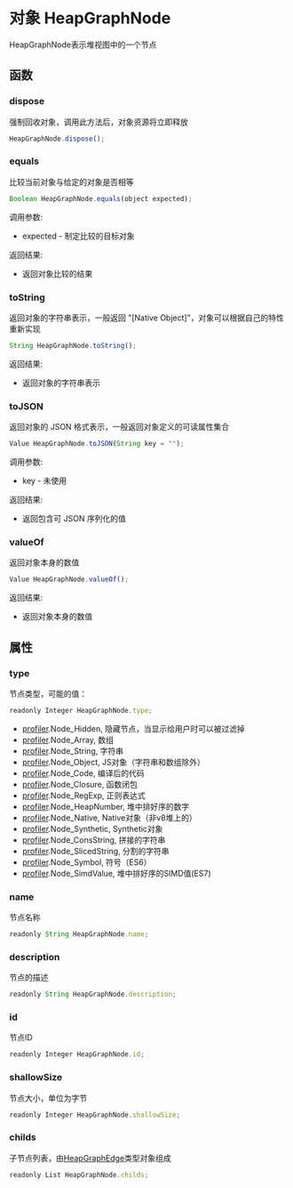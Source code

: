 # 对象 HeapGraphNode
HeapGraphNode表示堆视图中的一个节点

## 函数
        
### dispose
强制回收对象，调用此方法后，对象资源将立即释放
```JavaScript
HeapGraphNode.dispose();
```

### equals
比较当前对象与给定的对象是否相等
```JavaScript
Boolean HeapGraphNode.equals(object expected);
```

调用参数:
* expected - 制定比较的目标对象

返回结果:
* 返回对象比较的结果

### toString
返回对象的字符串表示，一般返回 "[Native Object]"，对象可以根据自己的特性重新实现
```JavaScript
String HeapGraphNode.toString();
```

返回结果:
* 返回对象的字符串表示

### toJSON
返回对象的 JSON 格式表示，一般返回对象定义的可读属性集合
```JavaScript
Value HeapGraphNode.toJSON(String key = "");
```

调用参数:
* key - 未使用

返回结果:
* 返回包含可 JSON 序列化的值

### valueOf
返回对象本身的数值
```JavaScript
Value HeapGraphNode.valueOf();
```

返回结果:
* 返回对象本身的数值

## 属性
        
### type
节点类型，可能的值：
```JavaScript
readonly Integer HeapGraphNode.type;
```

- [profiler](../../module/ifs/profiler.md).Node_Hidden,         隐藏节点，当显示给用户时可以被过滤掉
- [profiler](../../module/ifs/profiler.md).Node_Array,          数组
- [profiler](../../module/ifs/profiler.md).Node_String,         字符串
- [profiler](../../module/ifs/profiler.md).Node_Object,         JS对象（字符串和数组除外）
- [profiler](../../module/ifs/profiler.md).Node_Code,           编译后的代码
- [profiler](../../module/ifs/profiler.md).Node_Closure,        函数闭包
- [profiler](../../module/ifs/profiler.md).Node_RegExp,         正则表达式
- [profiler](../../module/ifs/profiler.md).Node_HeapNumber,     堆中排好序的数字
- [profiler](../../module/ifs/profiler.md).Node_Native,         Native对象（非v8堆上的）
- [profiler](../../module/ifs/profiler.md).Node_Synthetic,      Synthetic对象
- [profiler](../../module/ifs/profiler.md).Node_ConsString,     拼接的字符串
- [profiler](../../module/ifs/profiler.md).Node_SlicedString,   分割的字符串
- [profiler](../../module/ifs/profiler.md).Node_Symbol,         符号（ES6）
- [profiler](../../module/ifs/profiler.md).Node_SimdValue,      堆中排好序的SIMD值(ES7)

### name
节点名称
```JavaScript
readonly String HeapGraphNode.name;
```

### description
节点的描述
```JavaScript
readonly String HeapGraphNode.description;
```

### id
节点ID
```JavaScript
readonly Integer HeapGraphNode.id;
```

### shallowSize
节点大小，单位为字节
```JavaScript
readonly Integer HeapGraphNode.shallowSize;
```

### childs
子节点列表，由[HeapGraphEdge](HeapGraphEdge.md)类型对象组成
```JavaScript
readonly List HeapGraphNode.childs;
```

